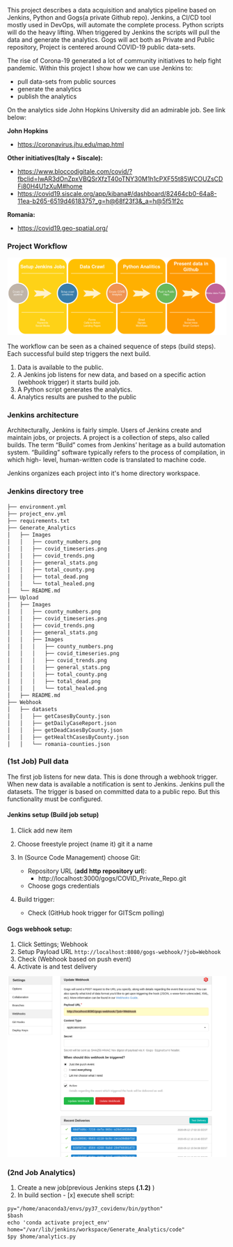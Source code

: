 This project describes a data acquisition and analytics pipeline based on Jenkins, Python and Gogs(a private Github repo).
Jenkins, a CI/CD tool mostly used in DevOps, will automate the complete process. Python scripts will do the heavy lifting. When triggered by Jenkins the scripts will pull the data and generate the analytics.
Gogs will act both as Private and Public repository,
Project is centered around COVID-19 public data-sets.

The rise of Corona-19 generated a lot of community initiatives to help fight pandemic.
Within this project I show how we can use Jenkins to:

* pull data-sets from public sources
* generate the analytics
* publish the analytics

On the analytics side John Hopkins University did an admirable job. See link below:

**John Hopkins**

* https://coronavirus.jhu.edu/map.html

**Other initiatives(Italy + Siscale):**

* https://www.bloccodigitale.com/covid/?fbclid=IwAR3dOnZpxVBQSrXfzT40oTNY30M1h1cPXF55t85WCOUZsCDFi80H4U1zXuM#home
* https://covid19.siscale.org/app/kibana#/dashboard/82464cb0-64a8-11ea-b265-6519d4618375?_g=h@68f23f3&_a=h@5f51f2c

**Romania:**

* https://covid19.geo-spatial.org/

### Project Workflow

![Img](jenkins_pipeline.png)

The workflow can be seen as a chained sequence of steps (build steps). Each successful build step triggers the next build. 

1. Data is available to the public.
2. A Jenkins job listens for new data, and based on a specific action (webhook trigger) it starts build job.
3. A Python script generates the analytics.
4. Analytics results are pushed to the public

### Jenkins architecture

Architecturally, Jenkins is fairly simple. Users of Jenkins create and maintain jobs, or projects. A project
is a collection of steps, also called builds. The term “Build” comes from Jenkins’ heritage as a build
automation system. “Building” software typically refers to the process of compilation, in which high-
level, human-written code is translated to machine code.

Jenkins organizes each project into it's home directory workspace.

### Jenkins directory tree

```jql
├── environment.yml
├── project_env.yml
├── requirements.txt
├── Generate_Analytics
│   ├── Images
│   │   ├── county_numbers.png
│   │   ├── covid_timeseries.png
│   │   ├── covid_trends.png
│   │   ├── general_stats.png
│   │   ├── total_county.png
│   │   ├── total_dead.png
│   │   └── total_healed.png
│   └── README.md
├── Upload
│   ├── Images
│   │   ├── county_numbers.png
│   │   ├── covid_timeseries.png
│   │   ├── covid_trends.png
│   │   ├── general_stats.png
│   │   ├── Images
│   │   │   ├── county_numbers.png
│   │   │   ├── covid_timeseries.png
│   │   │   ├── covid_trends.png
│   │   │   ├── general_stats.png
│   │   │   ├── total_county.png
│   │   │   ├── total_dead.png
│   │   │   └── total_healed.png
│   ├── README.md
├── Webhook
│   ├── datasets
│   │   ├── getCasesByCounty.json
│   │   ├── getDailyCaseReport.json
│   │   ├── getDeadCasesByCounty.json
│   │   ├── getHealthCasesByCounty.json
│   │   └── romania-counties.json
```

### (1st Job) Pull data 

The first job listens for new data. This is done through a webhook trigger. When new data is available a notification is sent to Jenkins.
Jenkins pull the datasets.
The trigger is based on committed data to a public repo.
But this functionality must be configured.

#### Jenkins setup (Build job setup)

1. Click add new item
2. Choose freestyle project (name it) git it a name
3. In (Source Code Management) choose Git:
    * Repository URL (**add http repository url**):
        * http://localhost:3000/gogs/COVID_Private_Repo.git
    * Choose gogs credentials
    
4. Build trigger:
    * Check (GitHub hook trigger for GITScm polling)

#### Gogs webhook setup:

1. Click Settings; Webhook  
2. Setup Payload URL ```http://localhost:8080/gogs-webhook/?job=Webhook``` 
3. Check (Webhook based on push event)
4. Activate is and test delivery

![Img](gogs_webhook.png)

### (2nd Job Analytics)

1. Create a new job(previous Jenkins steps **(.1.2)** )
2. In build section - [x] execute shell script:

```jql
py="/home/anaconda3/envs/py37_covidenv/bin/python"
$bash
echo 'conda activate project_env'
home="/var/lib/jenkins/workspace/Generate_Analytics/code"
$py $home/analytics.py
```
